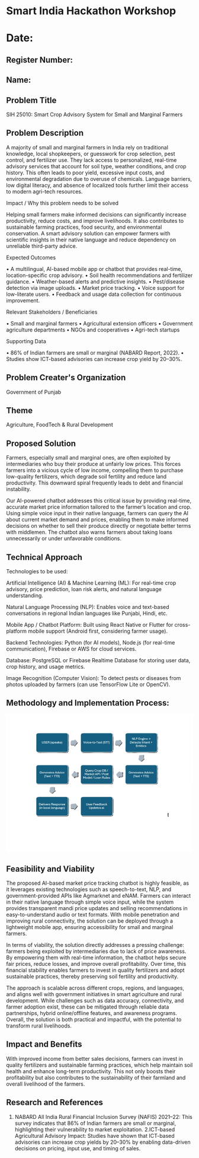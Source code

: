# Smart India Hackathon Workshop
# Date:
## Register Number:
## Name:
## Problem Title
SIH 25010: Smart Crop Advisory System for Small and Marginal Farmers
## Problem Description
A majority of small and marginal farmers in India rely on traditional knowledge, local shopkeepers, or guesswork for crop selection, pest control, and fertilizer use. They lack access to personalized, real-time advisory services that account for soil type, weather conditions, and crop history. This often leads to poor yield, excessive input costs, and environmental degradation due to overuse of chemicals. Language barriers, low digital literacy, and absence of localized tools further limit their access to modern agri-tech resources.

Impact / Why this problem needs to be solved

Helping small farmers make informed decisions can significantly increase productivity, reduce costs, and improve livelihoods. It also contributes to sustainable farming practices, food security, and environmental conservation. A smart advisory solution can empower farmers with scientific insights in their native language and reduce dependency on unreliable third-party advice.

Expected Outcomes

• A multilingual, AI-based mobile app or chatbot that provides real-time, location-specific crop advisory.
• Soil health recommendations and fertilizer guidance.
• Weather-based alerts and predictive insights.
• Pest/disease detection via image uploads.
• Market price tracking.
• Voice support for low-literate users.
• Feedback and usage data collection for continuous improvement.

Relevant Stakeholders / Beneficiaries

• Small and marginal farmers
• Agricultural extension officers
• Government agriculture departments
• NGOs and cooperatives
• Agri-tech startups

Supporting Data

• 86% of Indian farmers are small or marginal (NABARD Report, 2022).
• Studies show ICT-based advisories can increase crop yield by 20–30%.

## Problem Creater's Organization
Government of Punjab

## Theme
Agriculture, FoodTech & Rural Development

## Proposed Solution
Farmers, especially small and marginal ones, are often exploited by intermediaries who buy their produce at unfairly low prices. This forces farmers into a vicious cycle of low income, compelling them to purchase low-quality fertilizers, which degrade soil fertility and reduce land productivity. This downward spiral frequently leads to debt and financial instability.

Our AI-powered chatbot addresses this critical issue by providing real-time, accurate market price information tailored to the farmer’s location and crop. Using simple voice input in their native language, farmers can query the AI about current market demand and prices, enabling them to make informed decisions on whether to sell their produce directly or negotiate better terms with middlemen. The chatbot also warns farmers about taking loans unnecessarily or under unfavorable conditions.


## Technical Approach
Technologies to be used:


Artificial Intelligence (AI) & Machine Learning (ML):
For real-time crop advisory, price prediction, loan risk alerts, and natural language understanding.

Natural Language Processing (NLP):
Enables voice and text-based conversations in regional Indian languages like Punjabi, Hindi, etc.

Mobile App / Chatbot Platform:
Built using React Native or Flutter for cross-platform mobile support (Android first, considering farmer usage).

Backend Technologies:
Python (for AI models), Node.js (for real-time communication), Firebase or AWS for cloud services.

Database:
PostgreSQL or Firebase Realtime Database for storing user data, crop history, and usage metrics.

Image Recognition (Computer Vision):
To detect pests or diseases from photos uploaded by farmers (can use TensorFlow Lite or OpenCV).


## Methodology and Implementation Process:
![Alt text](./Flowchart.png)


## Feasibility and Viability
The proposed AI-based market price tracking chatbot is highly feasible, as it leverages existing technologies such as speech-to-text, NLP, and government-provided APIs like Agmarknet and eNAM. Farmers can interact in their native language through simple voice input, while the system provides transparent mandi price updates and selling recommendations in easy-to-understand audio or text formats. With mobile penetration and improving rural connectivity, the solution can be deployed through a lightweight mobile app, ensuring accessibility for small and marginal farmers.

In terms of viability, the solution directly addresses a pressing challenge: farmers being exploited by intermediaries due to lack of price awareness. By empowering them with real-time information, the chatbot helps secure fair prices, reduce losses, and improve overall profitability. Over time, this financial stability enables farmers to invest in quality fertilizers and adopt sustainable practices, thereby preserving soil fertility and productivity.

The approach is scalable across different crops, regions, and languages, and aligns well with government initiatives in smart agriculture and rural development. While challenges such as data accuracy, connectivity, and farmer adoption exist, these can be mitigated through reliable data partnerships, hybrid online/offline features, and awareness programs. Overall, the solution is both practical and impactful, with the potential to transform rural livelihoods.

## Impact and Benefits
With improved income from better sales decisions, farmers can invest in quality fertilizers and sustainable farming practices, which help maintain soil health and enhance long-term productivity. This not only boosts their profitability but also contributes to the sustainability of their farmland and overall livelihood of the farmers.

## Research and References
1. NABARD All India Rural Financial Inclusion Survey (NAFIS) 2021–22: This survey indicates that 86% of Indian farmers are small or marginal, highlighting their vulnerability to market exploitation. 
2.ICT-based Agricultural Advisory Impact: Studies have shown that ICT-based advisories can increase crop yields by 20–30% by enabling data-driven decisions on pricing, input use, and timing of sales.
